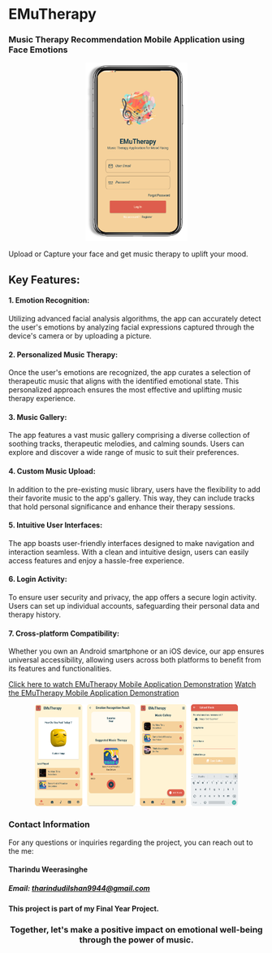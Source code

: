 # EMuTherapy
### Music Therapy Recommendation Mobile Application using Face Emotions

<div align="center">
<img src="https://github.com/TharinduWeerasinghe/FYP_EMuTheraphy_app/blob/e5bae81f65a96c795313845b19f98851d500fdbe/assets/Login_ui_bg.png" width="200px" height="350px">
</div>

Upload or Capture your face and get music therapy to uplift your mood.

## Key Features:

#### 1. Emotion Recognition: 
Utilizing advanced facial analysis algorithms, the app can accurately detect the user's emotions by analyzing facial expressions captured through the device's camera or by uploading a picture.

#### 2. Personalized Music Therapy: 
Once the user's emotions are recognized, the app curates a selection of therapeutic music that aligns with the identified emotional state. This personalized approach ensures the most effective and uplifting music therapy experience.

#### 3. Music Gallery: 
The app features a vast music gallery comprising a diverse collection of soothing tracks, therapeutic melodies, and calming sounds. Users can explore and discover a wide range of music to suit their preferences.

#### 4. Custom Music Upload: 
In addition to the pre-existing music library, users have the flexibility to add their favorite music to the app's gallery. This way, they can include tracks that hold personal significance and enhance their therapy sessions.

#### 5. Intuitive User Interfaces: 
The app boasts user-friendly interfaces designed to make navigation and interaction seamless. With a clean and intuitive design, users can easily access features and enjoy a hassle-free experience.

#### 6. Login Activity: 
To ensure user security and privacy, the app offers a secure login activity. Users can set up individual accounts, safeguarding their personal data and therapy history.

#### 7. Cross-platform Compatibility: 
Whether you own an Android smartphone or an iOS device, our app ensures universal accessibility, allowing users across both platforms to benefit from its features and functionalities.

[Click here to watch EMuTherapy Mobile Application Demonstration](https://youtu.be/9-fN9D_mX0U)
<a href="https://youtu.be/9-fN9D_mX0U" target="_blank">Watch the EMuTherapy Mobile Application Demonstration</a>


<div align="center">
<img src="https://github.com/TharinduWeerasinghe/FYP_EMuTheraphy_app/blob/e5bae81f65a96c795313845b19f98851d500fdbe/assets/functions_uis.png" width="400px" height="200px">
</div>


### Contact Information
For any questions or inquiries regarding the project, you can reach out to the me:

#### Tharindu Weerasinghe
##### Email: tharindudilshan9944@gmail.com

#### This project is part of my Final Year Project.
<h3 align="center">
Together, let's make a positive impact on emotional well-being through the power of music.
</h3>

